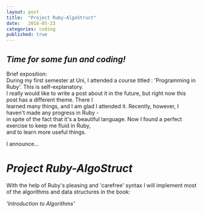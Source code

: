 ```yaml
---
layout: post
title:  "Project Ruby-AlgoStruct"
date:   2016-05-23
categories: coding
published: true
---
```

## _**Time for some fun and coding!**_

Brief exposition:  
During my first semester at Uni, I attended a course titled : 'Programming in Ruby'.
This is self-explanatory.  
I really would like to write a post about it in the future, but right now this post has a different theme.
There I  
learned many things, and I am glad I attended it. Recently, however, I haven't
made any progress in Ruby -  
in spite of the fact that it's a beautiful language.
Now I found a perfect exercise to keep me fluid in Ruby,  
and to learn more useful things.

I announce...

# _**Project Ruby-AlgoStruct**_

With the help of Ruby's pleasing and 'carefree' syntax I will implement most of the algorithms and
data structures in the book: 

_'Introduction to Algorithms'_



<!-- Time for some fun and insightful coding! During my first semester at Uni, I went through
a sort of 'introductory' course called 'Programming in Ruby'. You guessed it - it was
about programming in Ruby. I learned a lot of useful stuff - it was there that for the first
time I started coding something more than mere snippets for summing an array, or finding 
some divisor of some number. I learned good practice and I learned that testing is essential
if you are to create large programs (large on a newbie scale, let alone on industrial).

From what I've experienced Ruby is great at these things: 

* It is very high level, which always makes for a more pleasant and productive time spent coding.  
	  this is especially important for people who are new to any sort of coding. I as a fresher, was
	  very excited every time I loaded up my program - with a few lines of code I could immediately  
	  see results. In other languages, there is additional set-up before you can produce the same  
	  programs - although there are libraries that help, they add additional information that might not
	  be essential for a newbie to know at that moment. 

* Since its dynamically typed and object-oriented, things like polymorphism, abstractions are easily
	  implemented  for a better structured code. This allows you to freely implement algorithms on
	  objects, without being concerned of what essence they are. (Well apart from the 'essence' needed for  
	  the algorithms ofcourse)

* Ruby's syntax is minimalistic - when there's no need for brackets, parentheses and what not, then there's syntax  
	  that allows omission of such. It's natural that humans 'parse' words and sentences in natural languages faster,  
	  when they don't contain specific symbols. Everything that can be defined well with a word or a short abbreviation of it,
      so long as it is distinc and intuitive, is better read from a human than arbitrary symbols. This, naturally, makes for
	  a more readable code in Ruby - which is crucial in open-source and team projects. Not only that, but it can also show
	  potential employers a clearer picture of your code, sometimes being enough to convince them that you know what you're doing
 -->

<!-- * Ruby's glossary of terms and syntax is interesting - 
  
 --><!-- good things about ruby end here
However, Ruby also has some downsides and weaknesses - just like any other language out there. It is a result of basic logic. More on that *later*.
For example: 

* Ruby is very high level, dynamically typed. Now you're probably thinking: 
	_Didn't he just say those were good things?!_ Well, I did and they are - for the purpose I presented in the above point.
  However, for some people once they reach a certain level of abstraction, they feel uneasy and want to learn the lower leves,
  so they can be more versatile, when things fail to work as expected. Such was the case with me - I admit, I probably didn't really reach such a level of a abstracton, but nonetheless I felt the need to understand more of the basics. I was taking
  Ruby too much for granted.
 -->
<!-- bad things about ruby end here -->
<!-- Truthfully, even though I had nothing to compare it to, Ruby still felt like it brought something fresh and new to the table.
If I could describe how I felt and still to some extend feel about Ruby in one word I think it would be: _**sleek**_.

Sadly, since the beginning of the second semester I have had almost no interaction with this beautifully designed language.
This is partly because I had not enough time, and partly because I wanted to dedicate myself more on more 'low-level' things.

I realized, recently, however, that due to the expressiveness and conciseness of Ruby, I can use it to fill another gap of my
knowledge. For all the Discrete Mathematics and Computability I have learned, I haven't delved more into the specifics of 
algorithms and data structures - things that are the to programming as breathing is to humans.	With this in mind, I announce
my new project: Ruby-AlgoStruct

{% highlight ruby%}
 def printa
 end
{% endhighlight %}
 -->
